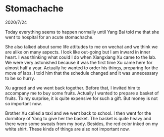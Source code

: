 # Stomachache
2020/7/24

Today everything seems to happen normally until
Yang Bai told me that she went to hospital
for an acute stomachache.

She also talked about some life attitudes to me on wechat
and we think we are alike on many aspects.
I look like out-going but I am inward in inner heart.
I was thinking what could I do when Xiangxiang Xu came to the lab.
We were very astonished because it was the first time Xu came here
for almost half a year. Actually he wanted to order
his things, preparing for the move of labs. I told him that
the schedule changed and it was unnecessary to be so hurry.

Xu agreed and we went back together. Before that, I invited him
to accompany me to buy some fruits. Actually I wanted to prepare
a basket of fruits. To my surprise, it is quite expensive for
such a gift. But money is not so important now.

Brother Xu called a taxi and we went back to school. I then went
for the dormitory of Yang to give her the basket. The basket is
quite heavy and there were some sweats from my body. Besides,
the red color inked on my white shirt. These kinds of things are
also not important now.
